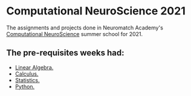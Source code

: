 # Computational NeuroScience 2021
 The assignments and projects done in Neuromatch Academy's [Computational NeuroScience](https://compneuro.neuromatch.io/) summer school for 2021.

## The pre-requisites weeks had:
 * [Linear Algebra.](https://github.com/shomerthesec/Computational_NeuroScience/tree/main/Linear%20Algebra)
 * [Calculus.](https://github.com/shomerthesec/Computational_NeuroScience/tree/main/Calculus)
 * [Statistics.](https://github.com/shomerthesec/Computational_NeuroScience/tree/main/Statistics)
 * [Python.]()
